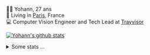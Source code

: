<p>
  👨🏻 <bold>Yohann</bold>, 27 ans<br/>
  💼 Living in <a href="https://www.google.com/maps?q=paris">Paris</a>, France<br/>
  💻 Computer Vision Engineer and Tech Lead at <a href="https://trayvisor.com/">Trayvisor</a><br/>
</p>

<a href="https://github.com/anuraghazra/github-readme-stats"><img align="center" src="https://github-readme-stats-go94hl40s-yohann84l.vercel.app//api?username=yohann84L&show_icons=true&include_all_commits=true" alt="Yohann's github stats" /> </a>


<details>
  <summary>Some stats ...</summary><br/>
  

<!--START_SECTION:waka-->
![Code Time](http://img.shields.io/badge/Code%20Time-1%2C126%20hrs%2023%20mins-blue)

![Profile Views](http://img.shields.io/badge/Profile%20Views-0-blue)

**🐱 My GitHub Data** 

> 📦 440.7 kB Used in GitHub's Storage 
 > 
> 🚫 Not Opted to Hire
 > 
> 📜 26 Public Repositories 
 > 
> 🔑 21 Private Repositories 
 > 
**I'm an Early 🐤** 

```text
🌞 Morning                14857 commits       ████████░░░░░░░░░░░░░░░░░   31.34 % 
🌆 Daytime                26758 commits       ██████████████░░░░░░░░░░░   56.44 % 
🌃 Evening                5647 commits        ███░░░░░░░░░░░░░░░░░░░░░░   11.91 % 
🌙 Night                  151 commits         ░░░░░░░░░░░░░░░░░░░░░░░░░   00.32 % 
```
📅 **I'm Most Productive on Wednesday** 

```text
Monday                   8658 commits        █████░░░░░░░░░░░░░░░░░░░░   18.26 % 
Tuesday                  8756 commits        █████░░░░░░░░░░░░░░░░░░░░   18.47 % 
Wednesday                10606 commits       ██████░░░░░░░░░░░░░░░░░░░   22.37 % 
Thursday                 9681 commits        █████░░░░░░░░░░░░░░░░░░░░   20.42 % 
Friday                   8915 commits        █████░░░░░░░░░░░░░░░░░░░░   18.80 % 
Saturday                 265 commits         ░░░░░░░░░░░░░░░░░░░░░░░░░   00.56 % 
Sunday                   532 commits         ░░░░░░░░░░░░░░░░░░░░░░░░░   01.12 % 
```


📊 **This Week I Spent My Time On** 

```text
🕑︎ Time Zone: Europe/Paris

💬 Programming Languages: 
Python                   5 mins              ████████████████████████░   95.12 % 
SSH Config               0 secs              █░░░░░░░░░░░░░░░░░░░░░░░░   04.88 % 

🔥 Editors: 
VS Code                  6 mins              █████████████████████████   100.00 % 

💻 Operating System: 
Mac                      6 mins              █████████████████████████   100.00 % 
```

**I Mostly Code in Python** 

```text
Python                   25 repos            █████████████░░░░░░░░░░░░   53.19 % 
Jupyter Notebook         5 repos             ███░░░░░░░░░░░░░░░░░░░░░░   10.64 % 
JavaScript               3 repos             ██░░░░░░░░░░░░░░░░░░░░░░░   06.38 % 
HTML                     2 repos             █░░░░░░░░░░░░░░░░░░░░░░░░   04.26 % 
Shell                    1 repo              █░░░░░░░░░░░░░░░░░░░░░░░░   02.13 % 
```




 Last Updated on 18/05/2024 00:32:29 UTC
<!--END_SECTION:waka-->
